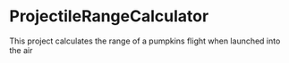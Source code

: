 # ProjectileRangeCalculator
This project calculates the range of a pumpkins flight when launched into the air
